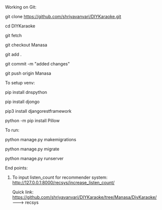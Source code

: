 Working on Git:


git clone https://github.com/shriyavanvari/DIYKaraoke.git  

cd DIYKaraoke

git fetch

git checkout Manasa

git add .

git commit -m "added changes"

git push origin Manasa 




To setup venv:

pip install dnspython  

pip install djongo 

pip3 install djangorestframework

python -m pip install Pillow




To run:

python manage.py makemigrations

python manage.py migrate

python manage.py runserver



End points:

1) To input listen_count for recommender system: http://127.0.0.1:8000/recsys/increase_listen_count/

	Quick link: https://github.com/shriyavanvari/DIYKaraoke/tree/Manasa/DiyKaraoke/ ---> recsys
